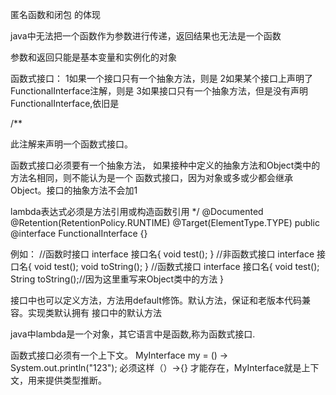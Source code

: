 匿名函数和闭包 的体现

java中无法把一个函数作为参数进行传递，返回结果也无法是一个函数

参数和返回只能是基本变量和实例化的对象

函数式接口：
1如果一个接口只有一个抽象方法，则是
2如果某个接口上声明了FunctionalInterface注解，则是
3如果接口只有一个抽象方法，但是没有声明FunctionalInterface,依旧是


/**

此注解来声明一个函数式接口。
 
 函数式接口必须要有一个抽象方法，
 如果接种中定义的抽象方法和Object类中的方法名相同，则不能认为是一个
 函数式接口，因为对象或多或少都会继承Object。接口的抽象方法不会加1
 
 lambda表达式必须是方法引用或构造函数引用
 */
@Documented
@Retention(RetentionPolicy.RUNTIME)
@Target(ElementType.TYPE)
public @interface FunctionalInterface {}

例如：
//函数时接口
interface 接口名{
    void test();
}
//非函数式接口
interface 接口名{
    void test();
    void toString();
}
//函数式接口
interface 接口名{
    void test();
    String toString();//因为这里重写来Object类中的方法
}  



接口中也可以定义方法，方法用default修饰。默认方法，保证和老版本代码兼容。实现类默认拥有
接口中的默认方法

java中lambda是一个对象，其它语言中是函数,称为函数式接口.

函数式接口必须有一个上下文。
MyInterface my = () -> System.out.println("123"); 必须这样（）->{} 才能存在，MyInterface就是上下文，用来提供类型推断。




